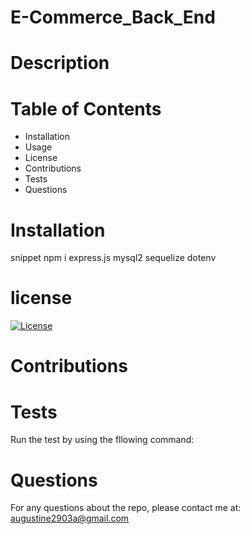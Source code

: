 # E-Commerce_Back_End

# Description

# Table of Contents


* Installation
* Usage
* License
* Contributions
* Tests
* Questions

# Installation

 snippet npm i express.js mysql2 sequelize dotenv

# license

[![License](https://img.shields.io/badge/License-Apache_2.0-blue.svg)](https://opensource.org/licenses/Apache-2.0)

# Contributions

# Tests

 Run the test by using the fllowing command:


 # Questions

 For any questions about the repo, please contact me at: augustine2903a@gmail.com 